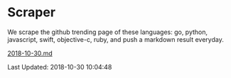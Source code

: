 # Scraper

We scrape the github trending page of these languages: go, python, javascript, swift, objective-c, ruby, and push a markdown result everyday.

[2018-10-30.md](https://github.com/henson/Scraper/blob/master/2018-10-30.md)

Last Updated: 2018-10-30 10:04:48